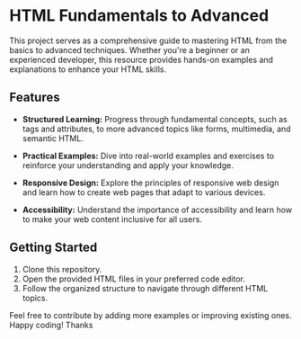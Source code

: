 # HTML Fundamentals to Advanced

This project serves as a comprehensive guide to mastering HTML from the basics to advanced techniques. Whether you're a beginner or an experienced developer, this resource provides hands-on examples and explanations to enhance your HTML skills.

## Features

- **Structured Learning:** Progress through fundamental concepts, such as tags and attributes, to more advanced topics like forms, multimedia, and semantic HTML.
  
- **Practical Examples:** Dive into real-world examples and exercises to reinforce your understanding and apply your knowledge.

- **Responsive Design:** Explore the principles of responsive web design and learn how to create web pages that adapt to various devices.

- **Accessibility:** Understand the importance of accessibility and learn how to make your web content inclusive for all users.

## Getting Started

1. Clone this repository.
2. Open the provided HTML files in your preferred code editor.
3. Follow the organized structure to navigate through different HTML topics.

Feel free to contribute by adding more examples or improving existing ones. Happy coding!
Thanks


